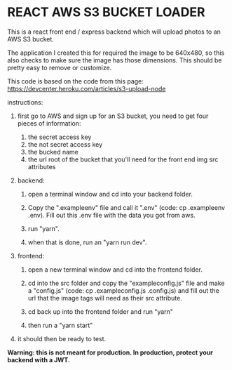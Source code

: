 # REACT AWS S3 BUCKET LOADER

This is a react front end / express backend which will upload photos to an AWS S3 bucket. 

The application I created this for required the image to be 640x480, so this also checks to make sure the image has those dimensions.  This should be pretty easy to remove or customize.

This code is based on the code from this page: https://devcenter.heroku.com/articles/s3-upload-node

instructions: 
1. first go to AWS and sign up for an S3 bucket, you need to get four pieces of information:
    1. the secret access key
    1. the not secret access key
    1. the bucked name
    1. the url root of the bucket that you'll need for the front end img src attributes

1. backend: 
    1. open a terminal window and cd into your backend folder.

    1. Copy the ".exampleenv" file and call it ".env" (code: cp .exampleenv .env). Fill out this .env file with the data you got from aws.

    1. run  "yarn". 

    1. when that is done, run an "yarn run dev".

1. frontend:
    1. open a new terminal window and cd into the frontend folder. 

    1. cd into the src folder and copy the "exampleconfig.js" file and make a "config.js" (code: cp .exampleconfig.js .config.js) and fill out the url that the image tags will need as their src attribute. 

    1. cd back up into the frontend folder and run "yarn" 

    1. then run a "yarn start"

1. it should then be ready to test.

**Warning:  this is not meant for production.  In production, protect your backend with a JWT.**

